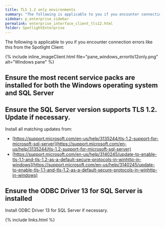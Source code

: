 ```yaml
---
title: TLS 1.2 only environments
summary: "The following is applicable to you if you encounter connection errors like this from the Spotlight Client."
sidebar: p_enterprise_sidebar
permalink: enterprise_interface_client_tls12.html
folder: SpotlightEnterprise
---
```



The following is applicable to you if you encounter connection errors like this from the Spotlight Client:

{% include inline_imageClient.html file="pane_windows_errortls12only.png" alt="Windows pane" %}



## Ensure the most recent service packs are installed for both the Windows operating system and SQL Server


## Ensure the SQL Server version supports TLS 1.2. Update if necessary.

Install all  matching updates from:

* [https://support.microsoft.com/en-us/help/3135244/tls-1.2-support-for-microsoft-sql-server](https://support.microsoft.com/en-us/help/3135244/tls-1.2-support-for-microsoft-sql-server)
* [https://support.microsoft.com/en-us/help/3140245/update-to-enable-tls-1.1-and-tls-1.2-as-a-default-secure-protocols-in-winhttp-in-windows](https://support.microsoft.com/en-us/help/3140245/update-to-enable-tls-1.1-and-tls-1.2-as-a-default-secure-protocols-in-winhttp-in-windows)


## Ensure the ODBC Driver 13 for SQL Server is installed
Install ODBC Driver 13 for SQL Server if necessary.






{% include links.html %}
